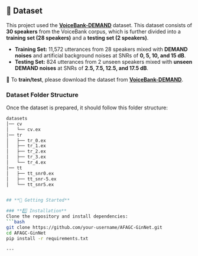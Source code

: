 ## **📖 Dataset**  
This project used the [**VoiceBank-DEMAND**](https://datashare.ed.ac.uk/handle/10283/2791) dataset. This dataset consists of **30 speakers** from the VoiceBank corpus, which is further divided into a **training set (28 speakers)** and a **testing set (2 speakers)**.  

- **Training Set:** 11,572 utterances from 28 speakers mixed with **DEMAND noises** and artificial background noises at SNRs of **0, 5, 10, and 15 dB**.  
- **Testing Set:** 824 utterances from 2 unseen speakers mixed with **unseen DEMAND noises** at SNRs of **2.5, 7.5, 12.5, and 17.5 dB**.  

📌 To **train/test**, please download the dataset from [**VoiceBank-DEMAND**](https://datashare.ed.ac.uk/handle/10283/2791).  

### **Dataset Folder Structure**  
Once the dataset is prepared, it should follow this folder structure:  

```bash
datasets
│── cv
│   └── cv.ex
│── tr
│   ├── tr_0.ex
│   ├── tr_1.ex
│   ├── tr_2.ex
│   ├── tr_3.ex
│   └── tr_4.ex
│── tt
│   ├── tt_snr0.ex
│   ├── tt_snr-5.ex
│   └── tt_snr5.ex


## **🚀 Getting Started**  

### **1️⃣ Installation**  
Clone the repository and install dependencies:  
```bash
git clone https://github.com/your-username/AFAGC-GinNet.git
cd AFAGC-GinNet
pip install -r requirements.txt

---
